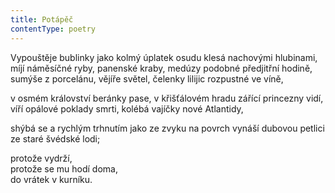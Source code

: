 ```yaml
---
title: Potápěč
contentType: poetry
---
```


Vypouštěje bublinky jako kolmý úplatek osudu klesá nachovými hlubinami, míjí náměsíčné ryby, panenské kraby, medúzy podobné předjitřní hodině, sumýše z porcelánu, vějíře světel, čelenky lilijic rozpustné ve víně,

v osmém království beránky pase, v křišťálovém hradu zářící princezny vidí, víří opálové poklady smrti, kolébá vajíčky nové Atlantidy,

shýbá se a rychlým trhnutím jako ze zvyku na povrch vynáší dubovou petlici ze staré švédské lodi;

protože vydrží,  
protože se mu hodí doma,  
do vrátek v kurníku.
